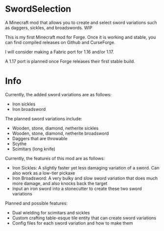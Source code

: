 # SwordSelection
 A Minecraft mod that allows you to create and select sword variations such as daggers, sickles, and broadswords. WIP

This is my first Minecraft mod for Forge. Once it is working and stable, you can find compiled releases on Github and CurseForge.

I will consider making a Fabric port for 1.16 and/or 1.17.

A 1.17 port is planned once Forge releases their first stable build.

# Info

Currently, the added sword variations are as follows:
- Iron sickles
- Iron broadsword

The planned sword variations include: 
- Wooden, stone, diamond, netherite sickles
- Wooden, stone, diamond, netherite broadsword
- Daggers that are throwable
- Scythe
- Scimitars (long knife)

Currently, the features of this mod are as follows:
- Iron Sickles: A slightly faster yet less damaging variation of a sword. Can also work as a low-tier pickaxe
- Iron Broadsword: A very bulky and slow sword variation that does much more damage, and also knocks back the target
- Input an iron sword into a stonecutter to create these two sword variations

Planned and possible features:
- Dual wielding for scimitars and sickles
- Custom crafting table-esque tile entity that can create sword variations
- Config files for each sword variation and how to make them
